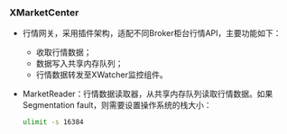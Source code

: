 ### XMarketCenter
- 行情网关，采用插件架构，适配不同Broker柜台行情API，主要功能如下：
  - 收取行情数据；
  - 数据写入共享内存队列；
  - 行情数据转发至XWatcher监控组件。


- MarketReader：行情数据读取器，从共享内存队列读取行情数据。如果Segmentation fault，则需要设置操作系统的栈大小：
  ```bash
  ulimit -s 16384
  ```
